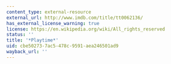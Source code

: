 ```yaml
---
content_type: external-resource
external_url: http://www.imdb.com/title/tt0062136/
has_external_license_warning: true
license: https://en.wikipedia.org/wiki/All_rights_reserved
status: ''
title: '*Playtime*'
uid: cbe50273-7ac5-478c-9591-aea246501ad9
wayback_url: ''
---
```

